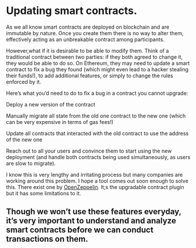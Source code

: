 # Updating smart contracts.
As we all know smart contracts are deployed on blockchain and are immutable by nature. Once you create them there is no way to alter them, effectively acting as an unbreakable contract among participants.

However,what if it is desirable to be able to modify them. Think of a traditional contract between two parties: if they both agreed to change it, they would be able to do so. On Ethereum, they may need to update a smart contract to fix a bug they found (which might even lead to a hacker stealing their funds!), to add additional features, or simply to change the rules enforced by it.

Here’s what you’d need to do to fix a bug in a contract you cannot upgrade:

Deploy a new version of the contract

Manually migrate all state from the old one contract to the new one (which can be very expensive in terms of gas fees!)

Update all contracts that interacted with the old contract to use the address of the new one

Reach out to all your users and convince them to start using the new deployment (and handle both contracts being used simultaneously, as users are slow to migrate).

I know this is very lengthy and irritating process but many companies are working around this problem. I hope a tool comes out soon enough to solve this. 
There exist one by [OpenZeppelin](https://docs.openzeppelin.com/). It;s the upgradable contract plugin but it has some limitations to it.


## Though we won’t use these features everyday, it’s very important to understand and analyze smart contracts before we can conduct transactions on them.
